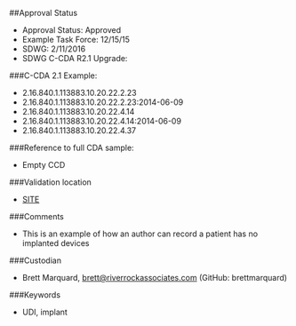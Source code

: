 ##Approval Status 

* Approval Status: Approved
* Example Task Force: 12/15/15
* SDWG: 2/11/2016
* SDWG C-CDA R2.1 Upgrade:  

###C-CDA 2.1 Example: 
* 2.16.840.1.113883.10.20.22.2.23
* 2.16.840.1.113883.10.20.22.2.23:2014-06-09
* 2.16.840.1.113883.10.20.22.4.14
* 2.16.840.1.113883.10.20.22.4.14:2014-06-09
* 2.16.840.1.113883.10.20.22.4.37

###Reference to full CDA sample:
* Empty CCD


###Validation location

* [SITE](https://sitenv.org/c-cda-validator)


###Comments

* This is an example of how an author can record a patient has no implanted devices

###Custodian

* Brett Marquard, brett@riverrockassociates.com (GitHub: brettmarquard)


###Keywords

* UDI, implant
